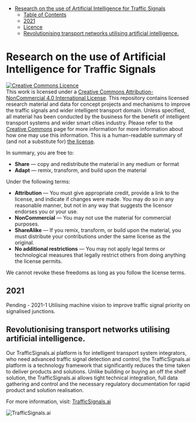 - [Research on the use of Artificial Intelligence for Traffic Signals](#research-on-the-use-of-artificial-intelligence-for-traffic-signals)
  - [Table of Contents](#table-of-contents)
  - [2021](#2021)
  - [Licence](#licence)
  - [Revolutionising transport networks utilising artificial intelligence.](#revolutionising-transport-networks-utilising-artificial-intelligence)


# Research on the use of Artificial Intelligence for Traffic Signals 

<a rel="license" href="http://creativecommons.org/licenses/by-nc/4.0/"><img alt="Creative Commons Licence" style="border-width:0" src="https://i.creativecommons.org/l/by-nc/4.0/88x31.png" /></a><br />This work is licensed under a <a rel="license" href="http://creativecommons.org/licenses/by-nc/4.0/">Creative Commons Attribution-NonCommercial 4.0 International License</a>. This repository contains licensed research material and data for concept projects and mechanisms to improve the traffic signals and wider intelligent transport domain. Unless specified, all material has been conducted by the business for the benefit of intelligent transport systems and wider smart cities industry. Please refer to the [Creative Commons](https://creativecommons.org/licenses/by-nc-sa/4.0/) page for more information for more information about how one may use this information. This is a human-readable summary of (and not a substitute for) [the license](CC-BY-NC-SA-4.0-licence.md). 

In summary, you are free to:
- **Share** — copy and redistribute the material in any medium or format
- **Adapt** — remix, transform, and build upon the material

Under the following terms:
- **Attribution** — You must give appropriate credit, provide a link to the license, and indicate if changes were made. You may do so in any reasonable manner, but not in any way that suggests the licensor endorses you or your use.
- **NonCommercial** — You may not use the material for commercial purposes.
- **ShareAlike** — If you remix, transform, or build upon the material, you must distribute your contributions under the same license as the original.
- **No additional restrictions** — You may not apply legal terms or technological measures that legally restrict others from doing anything the license permits.

We cannot revoke these freedoms as long as you follow the license terms.


## 2021

Pending - 2021-1 Utilising machine vision to improve traffic signal priority on signalised junctions. 

## Revolutionising transport networks utilising artificial intelligence. 

Our TrafficSignals.ai platform is for intelligent transport system integrators, who need advanced traffic signal detection and control, the TrafficSignals.ai platform is a technology framework that significantly reduces the time taken to deliver products and solutions. Unlike building or buying an off the shelf solution, the TrafficSignals.ai allows tight technical integration, full data gathering and control and the necessary regulatory documentation for rapid product and solution realisation.

For more information, visit: [TrafficSignals.ai](http://TrafficSignals.ai)

![TrafficSignals.ai](https://trafficsignals164508950.files.wordpress.com/2021/03/cropped-momenteo-profile.png)
